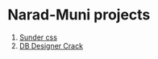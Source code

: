 # Narad-Muni projects

1. [Sunder css](https://narad-muni.github.io/sunder%20demo/iphone.html)
2. [DB Designer Crack](https://narad-muni.github.io/db_designer/designer/index.html)